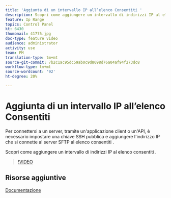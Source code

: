 ```yaml
---
title: 'Aggiunta di un intervallo IP all’elenco Consentiti '
description: Scopri come aggiungere un intervallo di indirizzi IP al elenco consentiti .
feature: Ip Range
topics: Control Panel
kt: 6430
thumbnail: 41775.jpg
doc-type: feature video
audience: administrator
activity: use
team: PM
translation-type: tm+mt
source-git-commit: 7b2c1ac95dc59ab0c9d8098d76a04af94f273dc8
workflow-type: tm+mt
source-wordcount: '92'
ht-degree: 20%

---
```



# Aggiunta di un intervallo IP all’elenco Consentiti

Per connettersi a un server, tramite un&#39;applicazione client o un&#39;API, è necessario impostare una chiave SSH pubblica e aggiungere l&#39;indirizzo IP che si connette al server SFTP al elenco consentiti .

Scopri come aggiungere un intervallo di indirizzi IP al elenco consentiti .

>[!VIDEO](https://video.tv.adobe.com/v/41775?quality=12)

## Risorse aggiuntive

[Documentazione](https://docs.adobe.com/content/help/en/control-panel/using/sftp-management/ip-range-allow-listing.html)
